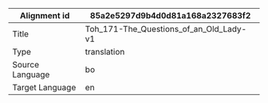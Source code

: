 |Alignment id | 85a2e5297d9b4d0d81a168a2327683f2
| --- | --- 
|Title | Toh_171-The_Questions_of_an_Old_Lady-v1 
|Type | translation
|Source Language | bo
|Target Language | en